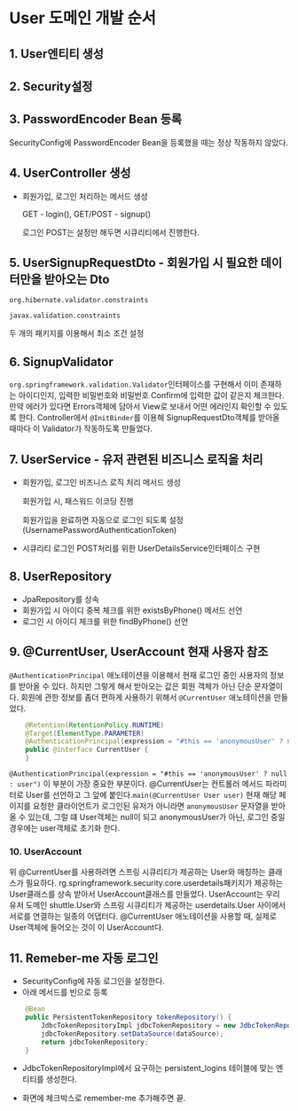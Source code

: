 # User 도메인 개발 순서

## 1. User엔티티 생성

## 2. Security설정

## 3. PasswordEncoder Bean 등록

SecurityConfig에 PasswordEncoder Bean을 등록했을 때는 정상 작동하지 않았다.

## 4. UserController 생성

- 회원가입, 로그인 처리하는 메서드 생성

    GET - login(), GET/POST - signup()

    로그인 POST는 설정만 해두면 시큐리티에서 진행한다.

## 5. UserSignupRequestDto - 회원가입 시 필요한 데이터만을 받아오는 Dto

`org.hibernate.validator.constraints`

`javax.validation.constraints`

두 개의 패키지를 이용해서 최소 조건 설정

## 6. SignupValidator

`org.springframework.validation.Validator`인터페이스를 구현해서 이미 존재하는 아이디인지, 입력한 비밀번호와 비밀번호 Confirm에 입력한 값이 같은지 체크한다. 만약 에러가 있다면 Errors객체에 담아서 View로 보내서 어떤 에러인지 확인할 수 있도록 한다. Controller에서 
```@InitBinder```를 이용해  SignupRequestDto객체를 받아올 때마다 이 Validator가 작동하도록 만들었다.

## 7. UserService - 유저 관련된 비즈니스 로직을 처리

- 회원가입, 로그인 비즈니스 로직 처리 메서드 생성

    회원가입 시, 패스워드 이코딩 진행

    회원가입을 완료하면 자동으로 로그인 되도록 설정(UsernamePasswordAuthenticationToken)

- 시큐리티 로그인 POST처리를 위한 UserDetailsService인터페이스 구현

## 8. UserRepository

- JpaRepository를 상속
- 회원가입 시 아이디 중복 체크를 위한 existsByPhone() 메서드 선언
- 로그인 시 아이디 체크를 위한 findByPhone() 선언

## 9. @CurrentUser, UserAccount 현재 사용자 참조


```@AuthenticationPrincipal``` 애노테이션을 이용해서 현재 로그인 중인 사용자의 정보를 받아올 수 있다. 
하지만 그렇게 해서 받아오는 값은 회원 객체가 아닌 단순 문자열이다. 회원에 관한 정보를 좀더 편하게 사용하기 위해서 
```@CurrentUser``` 애노테이션을 만들었다.

```java
    @Retention(RetentionPolicy.RUNTIME)
    @Target(ElementType.PARAMETER)
    @AuthenticationPrincipal(expression = "#this == 'anonymousUser' ? null : user")
    public @interface CurrentUser {
    }

```

```@AuthenticationPrincipal(expression = "#this == 'anonymousUser' ? null : user")``` 이 부분이 가장 중요한 부분이다. @CurrentUser는 컨트롤러 메서드 파라미터로 User를 선언하고 그 앞에 붙인다.```main(@CurrentUser User user)``` 현재 해당 페이지를 요청한 클라이언트가 로그인된 유저가 아니라면 `anonymousUser` 문자열을 받아올 수 있는데, 그럴 떄 User객체는 null이 되고 anonymousUser가 아닌, 로그인 중일 경우에는 user객체로 초기화 한다.

### 10. UserAccount

위 @CurrentUser를 사용하려면 스프링 시큐리티가 제공하는 User와 매칭하는 클래스가 필요하다.
rg.springframework.security.core.userdetails패키지가 제공하는 User클래스를 상속 받아서 UserAccount클래스를 만들었다. UserAccount는 우리 유저 도메인 shuttle.User와 스프링 시큐리티가 제공하는 userdetails.User 사이에서 서로를 연결하는 일종의 어댑터다. @CurrentUser 애노테이션을 사용할 때, 실제로 User객체에 들어오는 것이 이 UserAccount다.

## 11. Remeber-me 자동 로그인

- SecurityConfig에 자동 로그인을 설정한다.
- 아래 메서드를 빈으로 등록

```java
    @Bean
    public PersistentTokenRepository tokenRepository() {
        JdbcTokenRepositoryImpl jdbcTokenRepository = new JdbcTokenRepositoryImpl();
        jdbcTokenRepository.setDataSource(dataSource);
        return jdbcTokenRepository;
    }
```

- JdbcTokenRepositoryImpl에서 요구하는 persistent_logins 테이블에 맞는 엔티티를 생성한다.

- 화면에 체크박스로 remember-me 추가해주면 끝.
